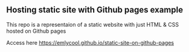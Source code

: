 ## Hosting static site with Github pages example

This repo is a representaion of a static website with just HTML & CSS hosted on Github pages

Access here https://emlycool.github.io/static-site-on-github-pages